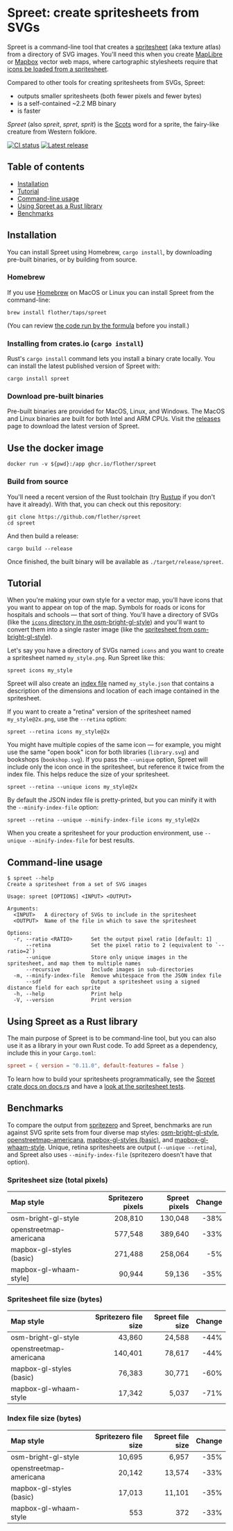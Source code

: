 # Spreet: create spritesheets from SVGs

Spreet is a command-line tool that creates a [spritesheet](https://en.wikipedia.org/wiki/Spritesheet) (aka texture atlas) from a directory of SVG images. You'll need this when you create [MapLibre](https://maplibre.org/) or [Mapbox](https://docs.mapbox.com/) vector web maps, where cartographic stylesheets require that [icons be loaded from a spritesheet](https://maplibre.org/maplibre-gl-js-docs/style-spec/sprite/).

Compared to other tools for creating spritesheets from SVGs, Spreet:

- outputs smaller spritesheets (both fewer pixels and fewer bytes)
- is a self-contained ~2.2 MB binary
- is faster

_Spreet_ (also _spreit_, _spret_, _sprit_) is the [Scots](https://en.wikipedia.org/wiki/Scots_language) word for a sprite, the fairy-like creature from Western folklore.

[![CI status](https://github.com/flother/spreet/actions/workflows/ci.yml/badge.svg)](https://github.com/flother/spreet/actions/workflows/ci.yml)
[![Latest release](https://img.shields.io/github/v/release/flother/spreet)](https://github.com/flother/spreet/releases)

## Table of contents

- [Installation](#installation)
- [Tutorial](#tutorial)
- [Command-line usage](#command-line-usage)
- [Using Spreet as a Rust library](#using-spreet-as-a-rust-library)
- [Benchmarks](#benchmarks)

## Installation

You can install Spreet using Homebrew, `cargo install`, by downloading pre-built binaries, or by building from source.

### Homebrew

If you use [Homebrew](https://brew.sh/) on MacOS or Linux you can install Spreet from the command-line:

```
brew install flother/taps/spreet
```

(You can review [the code run by the formula](https://github.com/flother/homebrew-taps/blob/master/spreet.rb) before you install.)

### Installing from crates.io (`cargo install`)

Rust's `cargo install` command lets you install a binary crate locally. You can install the latest published version of Spreet with:

```
cargo install spreet
```

### Download pre-built binaries

Pre-built binaries are provided for MacOS, Linux, and Windows. The MacOS and Linux binaries are built for both Intel and ARM CPUs. Visit the [releases](https://github.com/flother/spreet/releases) page to download the latest version of Spreet.

## Use the docker image

```
docker run -v ${pwd}:/app ghcr.io/flother/spreet
```

### Build from source

You'll need a recent version of the Rust toolchain (try [Rustup](https://rustup.rs/) if you don't have it already). With that, you can check out this repository:

    git clone https://github.com/flother/spreet
    cd spreet

And then build a release:

    cargo build --release

Once finished, the built binary will be available as `./target/release/spreet`.

## Tutorial

When you're making your own style for a vector map, you'll have icons that you want to appear on top of the map. Symbols for roads or icons for hospitals and schools — that sort of thing. You'll have a directory of SVGs (like the [`icons` directory in the osm-bright-gl-style](https://github.com/openmaptiles/osm-bright-gl-style/tree/8af4769692d0f9219d0936711609d580b34bf365/icons)) and you'll want to convert them into a single raster image (like the [spritesheet from osm-bright-gl-style](https://github.com/openmaptiles/osm-bright-gl-style/blob/03a529f9040cfdfd3a30fb6760fc96d0ae41cf39/sprite%402x.png)).

Let's say you have a directory of SVGs named `icons` and you want to create a spritesheet named `my_style.png`. Run Spreet like this:

    spreet icons my_style

Spreet will also create an [index file](https://docs.mapbox.com/mapbox-gl-js/style-spec/sprite/#index-file) named `my_style.json` that contains a description of the dimensions and location of each image contained in the spritesheet.

If you want to create a "retina" version of the spritesheet named `my_style@2x.png`, use the `--retina` option:

    spreet --retina icons my_style@2x

You might have multiple copies of the same icon — for example, you might use the same "open book" icon for both libraries (`library.svg`) and bookshops (`bookshop.svg`). If you pass the `--unique` option, Spreet will include only the icon once in the spritesheet, but reference it twice from the index file. This helps reduce the size of your spritesheet.

    spreet --retina --unique icons my_style@2x

By default the JSON index file is pretty-printed, but you can minify it with the `--minify-index-file` option:

    spreet --retina --unique --minify-index-file icons my_style@2x

When you create a spritesheet for your production environment, use `--unique --minify-index-file` for best results.

## Command-line usage

```
$ spreet --help
Create a spritesheet from a set of SVG images

Usage: spreet [OPTIONS] <INPUT> <OUTPUT>

Arguments:
  <INPUT>   A directory of SVGs to include in the spritesheet
  <OUTPUT>  Name of the file in which to save the spritesheet

Options:
  -r, --ratio <RATIO>      Set the output pixel ratio [default: 1]
      --retina             Set the pixel ratio to 2 (equivalent to `--ratio=2`)
      --unique             Store only unique images in the spritesheet, and map them to multiple names
      --recursive          Include images in sub-directories
  -m, --minify-index-file  Remove whitespace from the JSON index file
      --sdf                Output a spritesheet using a signed distance field for each sprite
  -h, --help               Print help
  -V, --version            Print version
```

## Using Spreet as a Rust library

The main purpose of Spreet is to be command-line tool, but you can also use it as a library in your own Rust code. To add Spreet as a dependency, include this in your `Cargo.toml`:

```toml
spreet = { version = "0.11.0", default-features = false }
```

To learn how to build your spritesheets programmatically, see the [Spreet crate docs on docs.rs](https://docs.rs/spreet) and have a [look at the spritesheet tests](https://github.com/flother/spreet/blob/master/tests/sprite.rs).

## Benchmarks

To compare the output from [spritezero](https://github.com/mapbox/spritezero-cli) and Spreet, benchmarks are run against SVG sprite sets from four diverse map styles: [osm-bright-gl-style](https://github.com/openmaptiles/osm-bright-gl-style), [openstreetmap-americana](https://github.com/ZeLonewolf/openstreetmap-americana), [mapbox-gl-styles (basic)](https://github.com/mapbox/mapbox-gl-styles), and [mapbox-gl-whaam-style](https://github.com/mapbox/mapbox-gl-whaam-style). Unique, retina spritesheets are output (`--unique --retina`), and Spreet also uses `--minify-index-file` (spritezero doesn't have that option).

### Spritesheet size (total pixels)

| Map style                | Spritezero pixels | Spreet pixels | Change |
| :----------------------- | ----------------: | ------------: | -----: |
| osm-bright-gl-style      |           208,810 |       130,048 |   -38% |
| openstreetmap-americana  |           577,548 |       389,640 |   -33% |
| mapbox-gl-styles (basic) |           271,488 |       258,064 |    -5% |
| mapbox-gl-whaam-style]   |            90,944 |        59,136 |   -35% |

### Spritesheet file size (bytes)

| Map style                | Spritezero file size | Spreet file size | Change |
| :----------------------- | -------------------: | ---------------: | -----: |
| osm-bright-gl-style      |               43,860 |           24,588 |   -44% |
| openstreetmap-americana  |              140,401 |           78,617 |   -44% |
| mapbox-gl-styles (basic) |               76,383 |           30,771 |   -60% |
| mapbox-gl-whaam-style    |               17,342 |            5,037 |   -71% |

### Index file size (bytes)

| Map style                | Spritezero file size | Spreet file size | Change |
| :----------------------- | -------------------: | ---------------: | -----: |
| osm-bright-gl-style      |               10,695 |            6,957 |   -35% |
| openstreetmap-americana  |               20,142 |           13,574 |   -33% |
| mapbox-gl-styles (basic) |               17,013 |           11,101 |   -35% |
| mapbox-gl-whaam-style    |                  553 |              372 |   -33% |
